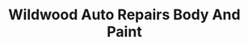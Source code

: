 ---
title: "Wildwood Auto Repairs Body And Paint"
url: /ocala/wildwood-auto-repairs-body-and-paint/
shop: car repair
---